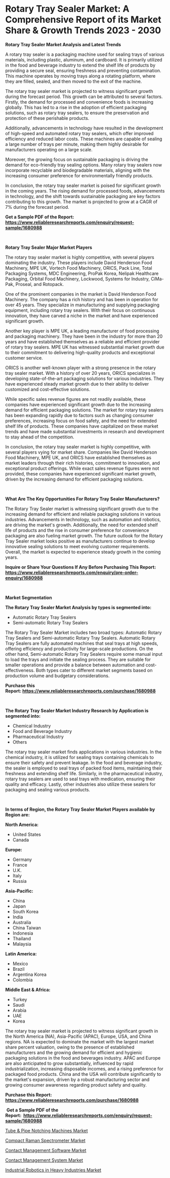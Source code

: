 <p><h1>Rotary Tray Sealer Market: A Comprehensive Report of its Market Share & Growth Trends 2023 - 2030</h1></p><p><strong>Rotary Tray Sealer Market Analysis and Latest Trends</strong></p>
<p><p>A rotary tray sealer is a packaging machine used for sealing trays of various materials, including plastic, aluminum, and cardboard. It is primarily utilized in the food and beverage industry to extend the shelf life of products by providing a secure seal, ensuring freshness and preventing contamination. This machine operates by moving trays along a rotating platform, where they are filled, sealed, and then moved to the exit of the machine.</p><p>The rotary tray sealer market is projected to witness significant growth during the forecast period. This growth can be attributed to several factors. Firstly, the demand for processed and convenience foods is increasing globally. This has led to a rise in the adoption of efficient packaging solutions, such as rotary tray sealers, to ensure the preservation and protection of these perishable products.</p><p>Additionally, advancements in technology have resulted in the development of high-speed and automated rotary tray sealers, which offer improved efficiency and reduced labor costs. These machines are capable of sealing a large number of trays per minute, making them highly desirable for manufacturers operating on a large scale.</p><p>Moreover, the growing focus on sustainable packaging is driving the demand for eco-friendly tray sealing options. Many rotary tray sealers now incorporate recyclable and biodegradable materials, aligning with the increasing consumer preference for environmentally friendly products.</p><p>In conclusion, the rotary tray sealer market is poised for significant growth in the coming years. The rising demand for processed foods, advancements in technology, and the shift towards sustainable packaging are key factors contributing to this growth. The market is projected to grow at a CAGR of 7% during the forecast period.</p></p>
<p><strong>Get a Sample PDF of the Report:&nbsp; <a href="https://www.reliableresearchreports.com/enquiry/request-sample/1680988">https://www.reliableresearchreports.com/enquiry/request-sample/1680988</a></strong></p>
<p>&nbsp;</p>
<p><strong>Rotary Tray Sealer Major Market Players</strong></p>
<p><p>The rotary tray sealer market is highly competitive, with several players dominating the industry. These players include David Henderson Food Machinery, MPE UK, Vortech Food Machinery, ORICS, Pack Line, Total Packaging Systems, MDC Engineering, ProPak Korea, Nelipak Healthcare Packaging, Orbital Food Machinery, Lockwood, Systems for Industry, CiMa-Pak, Proseal, and Rotopack.</p><p>One of the prominent companies in the market is David Henderson Food Machinery. The company has a rich history and has been in operation for over 45 years. They specialize in manufacturing and supplying packaging equipment, including rotary tray sealers. With their focus on continuous innovation, they have carved a niche in the market and have experienced significant growth. </p><p>Another key player is MPE UK, a leading manufacturer of food processing and packaging machinery. They have been in the industry for more than 20 years and have established themselves as a reliable and efficient provider of rotary tray sealers. MPE UK has witnessed substantial market growth due to their commitment to delivering high-quality products and exceptional customer service.</p><p>ORICS is another well-known player with a strong presence in the rotary tray sealer market. With a history of over 20 years, ORICS specializes in developing state-of-the-art packaging solutions for various industries. They have experienced steady market growth due to their ability to deliver customized and cost-effective solutions.</p><p>While specific sales revenue figures are not readily available, these companies have experienced significant growth due to the increasing demand for efficient packaging solutions. The market for rotary tray sealers has been expanding rapidly due to factors such as changing consumer preferences, increasing focus on food safety, and the need for extended shelf life of products. These companies have capitalized on these market trends and have made substantial investments in research and development to stay ahead of the competition.</p><p>In conclusion, the rotary tray sealer market is highly competitive, with several players vying for market share. Companies like David Henderson Food Machinery, MPE UK, and ORICS have established themselves as market leaders through their rich histories, commitment to innovation, and exceptional product offerings. While exact sales revenue figures were not provided, these companies have experienced significant market growth, driven by the increasing demand for efficient packaging solutions.</p></p>
<p>&nbsp;</p>
<p><strong>What Are The Key Opportunities For Rotary Tray Sealer Manufacturers?</strong></p>
<p><p>The Rotary Tray Sealer market is witnessing significant growth due to the increasing demand for efficient and reliable packaging solutions in various industries. Advancements in technology, such as automation and robotics, are driving the market's growth. Additionally, the need for extended shelf life of products and the rise in consumer preference for convenience packaging are also fueling market growth. The future outlook for the Rotary Tray Sealer market looks positive as manufacturers continue to develop innovative sealing solutions to meet evolving customer requirements. Overall, the market is expected to experience steady growth in the coming years.</p></p>
<p><strong>Inquire or Share Your Questions If Any Before Purchasing This Report: <a href="https://www.reliableresearchreports.com/enquiry/pre-order-enquiry/1680988">https://www.reliableresearchreports.com/enquiry/pre-order-enquiry/1680988</a></strong></p>
<p>&nbsp;</p>
<p><strong>Market Segmentation</strong></p>
<p><strong>The Rotary Tray Sealer Market Analysis by types is segmented into:</strong></p>
<p><ul><li>Automatic Rotary Tray Sealers</li><li>Semi-automatic Rotary Tray Sealers</li></ul></p>
<p><p>The Rotary Tray Sealer Market includes two broad types: Automatic Rotary Tray Sealers and Semi-automatic Rotary Tray Sealers. Automatic Rotary Tray Sealers are fully automated machines that seal trays at high speeds, offering efficiency and productivity for large-scale productions. On the other hand, Semi-automatic Rotary Tray Sealers require some manual input to load the trays and initiate the sealing process. They are suitable for smaller operations and provide a balance between automation and cost-effectiveness. Both types cater to different market segments based on production volume and budgetary considerations.</p></p>
<p><strong>Purchase this Report:&nbsp;<a href="https://www.reliableresearchreports.com/purchase/1680988">https://www.reliableresearchreports.com/purchase/1680988</a></strong></p>
<p>&nbsp;</p>
<p><strong>The Rotary Tray Sealer Market Industry Research by Application is segmented into:</strong></p>
<p><ul><li>Chemical Industry</li><li>Food and Beverage Industry</li><li>Pharmaceutical Industry</li><li>Others</li></ul></p>
<p><p>The rotary tray sealer market finds applications in various industries. In the chemical industry, it is utilized for sealing trays containing chemicals to ensure their safety and prevent leakage. In the food and beverage industry, the sealer is employed to seal trays of packed food items, maintaining their freshness and extending shelf life. Similarly, in the pharmaceutical industry, rotary tray sealers are used to seal trays with medication, ensuring their quality and efficacy. Lastly, other industries also utilize these sealers for packaging and sealing various products.</p></p>
<p>&nbsp;</p>
<p><strong>In terms of Region, the Rotary Tray Sealer Market Players available by Region are:</strong></p>
<p>
    <p> <strong> North America: </strong>
        <ul>
            <li>United States</li>
            <li>Canada</li>
        </ul>
        </p> 
    <p> <strong> Europe: </strong>
        <ul>
            <li>Germany</li>
            <li>France</li>
            <li>U.K.</li>
            <li>Italy</li>
            <li>Russia</li>
        </ul>
        </p> 
    <p> <strong> Asia-Pacific: </strong>
        <ul>
            <li>China</li>
            <li>Japan</li>
            <li>South Korea</li>
            <li>India</li>
            <li>Australia</li>
            <li>China Taiwan</li>
            <li>Indonesia</li>
            <li>Thailand</li>
            <li>Malaysia</li>
        </ul>
        </p> 
    <p> <strong> Latin America: </strong>
        <ul>
            <li>Mexico</li>
            <li>Brazil</li>
            <li>Argentina Korea</li>
            <li>Colombia</li>
        </ul>
        </p> 
    <p> <strong> Middle East & Africa: </strong>
        <ul>
            <li>Turkey</li>
            <li>Saudi</li>
            <li>Arabia</li>
            <li>UAE</li>
            <li>Korea</li>
        </ul>
    </p>
    </p>
<p><p>The rotary tray sealer market is projected to witness significant growth in the North America (NA), Asia-Pacific (APAC), Europe, USA, and China regions. NA is expected to dominate the market with the largest market share percent valuation, owing to the presence of established manufacturers and the growing demand for efficient and hygienic packaging solutions in the food and beverages industry. APAC and Europe are also anticipated to grow substantially, influenced by rapid industrialization, increasing disposable incomes, and a rising preference for packaged food products. China and the USA will contribute significantly to the market's expansion, driven by a robust manufacturing sector and growing consumer awareness regarding product safety and quality.</p></p>
<p><strong>Purchase this Report: <a href="https://www.reliableresearchreports.com/purchase/1680988">https://www.reliableresearchreports.com/purchase/1680988</a></strong></p>
<p>&nbsp;<strong>Get a Sample PDF of the Report:&nbsp;&nbsp;<a href="https://www.reliableresearchreports.com/enquiry/request-sample/1680988">https://www.reliableresearchreports.com/enquiry/request-sample/1680988</a></strong></p>
<p><strong></strong></p>
<p><p><a href="https://www.linkedin.com/pulse/tube-amp-pipe-notching-machines-market-size-share-global-mapic/">Tube & Pipe Notching Machines Market</a></p><p><a href="https://github.com/ChiragRP21/Market-Research-Report-List-1/blob/main/compact-raman-spectrometer-market.md">Compact Raman Spectrometer Market</a></p><p><a href="https://medium.com/@joycelucas56/contact-management-software-market-size-cagr-trends-2024-2030-b28863e5d847">Contact Management Software Market</a></p><p><a href="https://medium.com/@laurenbrown1918/contact-management-system-market-size-cagr-trends-2024-2030-d4050d522939">Contact Management System Market</a></p><p><a href="https://www.linkedin.com/pulse/industrial-robotics-heavy-industries-market-research-report-clare-kwwhc/">Industrial Robotics in Heavy Industries Market</a></p></p>